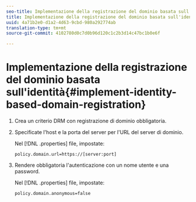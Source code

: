 ```yaml
---
seo-title: Implementazione della registrazione del dominio basata sull'identità
title: Implementazione della registrazione del dominio basata sull'identità
uuid: 4a71b2e0-d1a2-4d63-9cbd-980a292774ab
translation-type: tm+mt
source-git-commit: 4102780d0c7d0b96d120c1c2b3d14c47bc1b0e6f

---
```



# Implementazione della registrazione del dominio basata sull&#39;identità{#implement-identity-based-domain-registration}

1. Crea un criterio DRM con registrazione di dominio obbligatoria.
1. Specificate l&#39;host e la porta del server per l&#39;URL del server di dominio.

   Nel [!DNL .properties] file, impostate:

   ```
   policy.domain.url=https://[server:port] 
   ```

1. Rendere obbligatoria l&#39;autenticazione con un nome utente e una password.

   Nel [!DNL .properties] file, impostate:

   ```
   policy.domain.anonymous=false 
   ```
